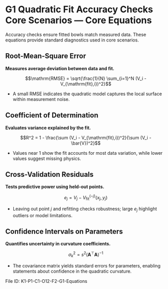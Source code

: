 # G1 Quadratic Fit Accuracy Checks Core Scenarios — Core Equations

Accuracy checks ensure fitted bowls match measured data. These equations provide standard diagnostics used in core scenarios.

## Root-Mean-Square Error
**Measures average deviation between data and fit.**

$$\mathrm{RMSE} = \sqrt{\frac{1}{N} \sum_{i=1}^N (V_i - V_{\mathrm{fit},i})^2}$$

- A small RMSE indicates the quadratic model captures the local surface within measurement noise.

## Coefficient of Determination
**Evaluates variance explained by the fit.**

$$R^2 = 1 - \frac{\sum (V_i - V_{\mathrm{fit},i})^2}{\sum (V_i - \bar{V})^2}$$

- Values near 1 show the fit accounts for most data variation, while lower values suggest missing physics.

## Cross-Validation Residuals
**Tests predictive power using held-out points.**

$$e_j = V_j - V_{\mathrm{fit}}^{(-j)}(x_j, y_j)$$

- Leaving out point $j$ and refitting checks robustness; large $e_j$ highlight outliers or model limitations.

## Confidence Intervals on Parameters
**Quantifies uncertainty in curvature coefficients.**

$$\sigma_{k}^2 = s^2 (\mathbf{A}^\top \mathbf{A})^{-1}$$

- The covariance matrix yields standard errors for parameters, enabling statements about confidence in the quadratic curvature.

File ID: K1-P1-C1-O12-F2-G1-Equations
